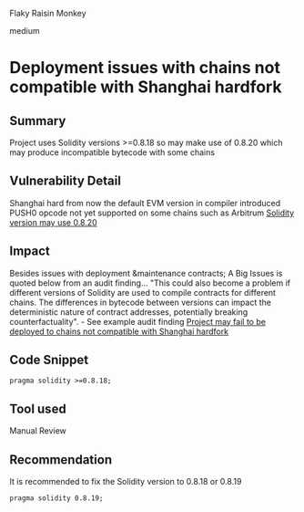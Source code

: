 Flaky Raisin Monkey

medium

# Deployment issues with chains not compatible with Shanghai hardfork
## Summary
Project uses Solidity versions >=0.8.18 so may make use of 0.8.20 which may produce incompatible bytecode with some chains

## Vulnerability Detail
Shanghai hard from now the default EVM version in compiler introduced PUSH0 opcode  not yet supported on some chains such as Arbitrum 
[Solidity version may use 0.8.20](https://github.com/sherlock-audit/2023-08-symmetrical/blob/main/symmio-core/contracts/facets/Account/AccountFacetImpl.sol#L5C1-L5C26)

## Impact
Besides issues with deployment &maintenance contracts;  A Big Issues is quoted below from an audit finding...
"This could also become a problem if different versions of Solidity are used to compile contracts for different chains. The differences in bytecode between versions can impact the deterministic nature of contract addresses, potentially breaking counterfactuality". - See example audit finding 
[Project may fail to be deployed to chains not compatible with Shanghai hardfork](https://solodit.xyz/issues/m-04-project-may-fail-to-be-deployed-to-chains-not-compatible-with-shanghai-hardfork-code4rena-ambire-ambire-wallet-invitational-git)

## Code Snippet
```solidity 
pragma solidity >=0.8.18;
```

## Tool used
Manual Review

## Recommendation
It is recommended to fix the Solidity version to 0.8.18 or 0.8.19
```solidity 
pragma solidity 0.8.19;
```
